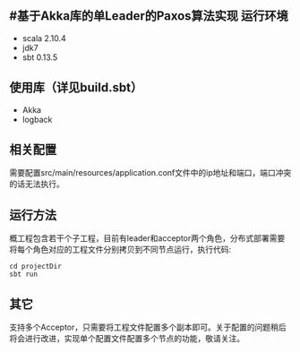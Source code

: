 #基于Akka库的单Leader的Paxos算法实现
运行环境
-------
* scala 2.10.4
* jdk7
* sbt 0.13.5

使用库（详见build.sbt）
------
* Akka
* logback

相关配置
------
需要配置src/main/resources/application.conf文件中的ip地址和端口，端口冲突的话无法执行。

运行方法
-----
概工程包含若干个子工程，目前有leader和acceptor两个角色，分布式部署需要将每个角色对应的工程文件分别拷贝到不同节点运行，执行代码:
    
    cd projectDir
    sbt run
    
其它
----
支持多个Acceptor，只需要将工程文件配置多个副本即可。关于配置的问题稍后将会进行改进，实现单个配置文件配置多个节点的功能，敬请关注。
    


    
    
